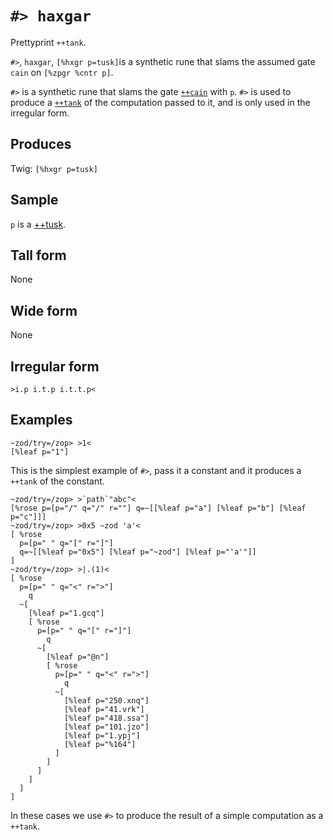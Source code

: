 `#> haxgar`
===========

Prettyprint `++tank`.

`#>`, `haxgar`, `[%hxgr p=tusk]`is a synthetic rune that slams the
assumed gate `cain` on `[%zpgr %cntr p]`.

`#>` is a synthetic rune that slams the gate [`++cain`]() with `p`. `#>`
is used to produce a [`++tank`]() of the computation passed to it, and
is only used in the irregular form.

Produces
--------

Twig: `[%hxgr p=tusk]`

Sample
------

`p` is a [++tusk]().

Tall form
---------

None

Wide form
---------

None

Irregular form
--------------

    >i.p i.t.p i.t.t.p<

Examples
--------

    ~zod/try=/zop> >1<
    [%leaf p="1"]

This is the simplest example of `#>`, pass it a constant and it produces
a `++tank` of the constant.

    ~zod/try=/zop> >`path`"abc"<
    [%rose p=[p="/" q="/" r=""] q=~[[%leaf p="a"] [%leaf p="b"] [%leaf p="c"]]]
    ~zod/try=/zop> >0x5 ~zod 'a'<
    [ %rose
      p=[p=" " q="[" r="]"]
      q=~[[%leaf p="0x5"] [%leaf p="~zod"] [%leaf p="'a'"]]
    ]
    ~zod/try=/zop> >|.(1)<
    [ %rose
      p=[p=" " q="<" r=">"]
        q
      ~[
        [%leaf p="1.gcq"]
        [ %rose
          p=[p=" " q="[" r="]"]
            q
          ~[
            [%leaf p="@n"]
            [ %rose
              p=[p=" " q="<" r=">"]
                q
              ~[
                [%leaf p="250.xnq"]
                [%leaf p="41.vrk"]
                [%leaf p="418.ssa"]
                [%leaf p="101.jzo"]
                [%leaf p="1.ypj"]
                [%leaf p="%164"]
              ]
            ]
          ]
        ]
      ]
    ]

In these cases we use `#>` to produce the result of a simple computation
as a `++tank`.
